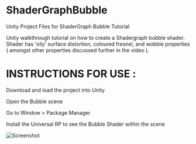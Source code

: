 # ShaderGraphBubble
 Unity Project Files for ShaderGraph Bubble Tutorial

Unity walkthrough tutorial on how to create a Shadergraph bubble shader. Shader has 'oily' surface distortion, coloured fresnel, and wobble properties ( amongst other properties discussed further in the video ).

# INSTRUCTIONS FOR USE :

Download and load the project into Unity

Open the Bubble scene

Go to Window > Package Manager

Install the Universal RP to see the Bubble Shader within the scene

![Screenshot](https://github.com/PlayDevelopStudio/ShaderGraphBubble/blob/master/UnityShadergraphBubbleScreenshot.png)
